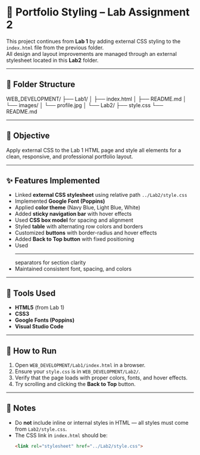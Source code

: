 # 🎨 Portfolio Styling – Lab Assignment 2

This project continues from **Lab 1** by adding external CSS styling to the `index.html` file from the previous folder.  
All design and layout improvements are managed through an external stylesheet located in this **Lab2** folder.

---

## 🧱 Folder Structure
WEB_DEVELOPMENT/
├── Lab1/
│ ├── index.html
│ ├── README.md
│ └── images/
│ └── profile.jpg
│
└── Lab2/
├── style.css
└── README.md

---

## 🧠 Objective
Apply external CSS to the Lab 1 HTML page and style all elements for a clean, responsive, and professional portfolio layout.

---

## ✨ Features Implemented
- Linked **external CSS stylesheet** using relative path `../Lab2/style.css`
- Implemented **Google Font (Poppins)**
- Applied **color theme** (Navy Blue, Light Blue, White)
- Added **sticky navigation bar** with hover effects
- Used **CSS box model** for spacing and alignment
- Styled **table** with alternating row colors and borders
- Customized **buttons** with border-radius and hover effects
- Added **Back to Top button** with fixed positioning
- Used **<hr>** separators for section clarity
- Maintained consistent font, spacing, and colors

---

## 🧰 Tools Used
- **HTML5** (from Lab 1)
- **CSS3**
- **Google Fonts (Poppins)**
- **Visual Studio Code**

---

## 🚀 How to Run
1. Open `WEB_DEVELOPMENT/Lab1/index.html` in a browser.  
2. Ensure your `style.css` is in `WEB_DEVELOPMENT/Lab2/`.  
3. Verify that the page loads with proper colors, fonts, and hover effects.  
4. Try scrolling and clicking the **Back to Top** button.

---

## 🧾 Notes
- Do **not** include inline or internal styles in HTML — all styles must come from `Lab2/style.css`.
- The CSS link in `index.html` should be:
  ```html
  <link rel="stylesheet" href="../Lab2/style.css">